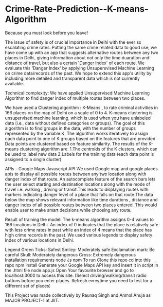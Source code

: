 # Crime-Rate-Prediction--K-means-Algorithm
Because you must look before you leave!

The issue of safety is of crucial importance in Delhi with the ever so escalating crime rates. Putting the same crime related data to good use, we have come up with an app that suggests alternative routes between any two places in Delhi, giving information about not only the time duaration and distance of travel, but also a certain 'Danger Index' of each route. We evaluate this 'Danger Index' by applying Unsupersvised Machine Learning on crime data/records of the past. We hope to extend this app's utility by including more detailed and transparent data which is not currently available.

Technical complexity:
We have applied Unsupervised Machine Learning Algorithm to find danger index of multiple routes between two places.

We have used a Clustering algorithm : K-Means , to rate criminal activities in 166 places on the map of Delhi on a scale of 0 to 4. K-means clustering is unsupervised machine learning, which is used when you have unlabeled data (i.e., data without defined categories or groups). The goal of this algorithm is to find groups in the data, with the number of groups represented by the variable K. The algorithm works iteratively to assign each data point to one of K groups based on the features that are provided. Data points are clustered based on feature similarity. The results of the K-means clustering algorithm are: 1.The centroids of the K clusters, which can be used to label new data 2.Labels for the training data (each data point is assigned to a single cluster)

APIs - Google Maps Javascript API
We used Google map and google places apis to display all possible routes between any two location along with danger index of that route. An autocomplete feature of the search bars lets the user select starting and destination locations along with the mode of travel i.e. walking , driving or transit.This leads to displaying routes with markers indicating danger level of a place that falls on that route.The data below the map shows relevant information like time durations , distance and danger index of all possible routes between two places entered. This would enable user to make smart decisions while choosing any route.

Result of training the model:
The k-means algorithm assigns 0-4 values to 166 locations in Delhi. An index of 0 indicates that the place is relatively safe with less crime rates in past while an index of 4 means that the place has high crime records in the past. We used various legends to display safety index of various locations in Delhi.

Legend
Green Ticks: Safest
Smiley: Moderately safe
Exclamation mark: Be careful
Skull: Moderately dangerous
Cross: Extremely dangerous
Installation requirements
node Js
npm
To run
Clone this repo
cd into this repo
npm install
Generate your Google Maps API key and insert it in script in the .html file 
node app.js
Open Your favourite browser and go to localhost:3000 to access this site. (Select driving/walking/transit radio buttons before you enter places. Refresh evreytime you need to test for a different set of places)

This Project was made collectively by Raunaq Singh and Anmol Ahuja as MAJOR PROJECT-1 at JIIT.
